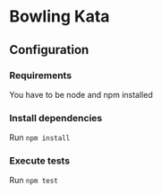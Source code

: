 # Bowling Kata

## Configuration

### Requirements

You have to be node and npm installed

### Install dependencies

Run `npm install`

### Execute tests

Run `npm test`

